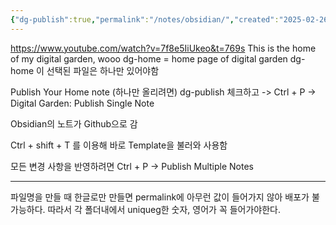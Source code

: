 ```yaml
---
{"dg-publish":true,"permalink":"/notes/obsidian/","created":"2025-02-26T15:44:19.077+09:00","updated":"2025-03-01T17:17:57.372+09:00"}
---
```


https://www.youtube.com/watch?v=7f8e5IiUkeo&t=769s
This is the home of my digital garden, wooo
dg-home = home page of digital garden
dg-home 이 선택된 파일은 하나만 있어야함

Publish Your Home note (하나만 올리려면)
dg-publish 체크하고 -> Ctrl + P -> Digital Garden: Publish Single Note

Obsidian의 노트가 Github으로 감


Ctrl + shift + T 를 이용해 바로 Template을 불러와 사용함

모든 변경 사항을 반영하려면 
Ctrl + P -> Publish Multiple Notes



--- 
파일명을 만들 때 한글로만 만들면 permalink에 아무런 값이 들어가지 않아 배포가 불가능하다. 따라서 각 폴더내에서 uniqueg한 숫자, 영어가 꼭 들어가야한다.